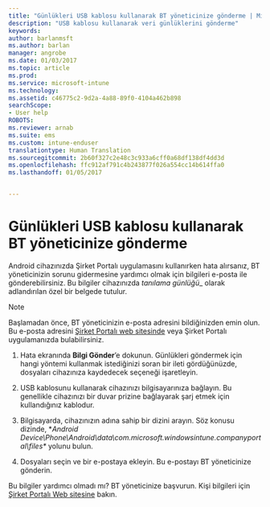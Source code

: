 ```yaml
---
title: "Günlükleri USB kablosu kullanarak BT yöneticinize gönderme | Microsoft Docs"
description: "USB kablosu kullanarak veri günlüklerini gönderme"
keywords: 
author: barlanmsft
ms.author: barlan
manager: angrobe
ms.date: 01/03/2017
ms.topic: article
ms.prod: 
ms.service: microsoft-intune
ms.technology: 
ms.assetid: c46775c2-9d2a-4a88-89f0-4104a462b898
searchScope:
- User help
ROBOTS: 
ms.reviewer: arnab
ms.suite: ems
ms.custom: intune-enduser
translationtype: Human Translation
ms.sourcegitcommit: 2b60f327c2e48c3c933a6cff0a68df138df4dd3d
ms.openlocfilehash: ffc912af791c4b243877f026a554cc14b614ffa0
ms.lasthandoff: 01/05/2017


---
```



# <a name="send-logs-to-your-it-admin-using-a-usb-cable"></a>Günlükleri USB kablosu kullanarak BT yöneticinize gönderme

Android cihazınızda Şirket Portalı uygulamasını kullanırken hata alırsanız, BT yöneticinizin sorunu gidermesine yardımcı olmak için bilgileri e-posta ile gönderebilirsiniz. Bu bilgiler cihazınızda _tanılama günlüğü__ olarak adlandırılan özel bir belgede tutulur.

> [!Note]
> Başlamadan önce, BT yöneticinizin e-posta adresini bildiğinizden emin olun. Bu e-posta adresini [Şirket Portalı web sitesinde](http://portal.manage.microsoft.com) veya Şirket Portalı uygulamanızda bulabilirsiniz.

1.  Hata ekranında **Bilgi Gönder**’e dokunun. Günlükleri göndermek için hangi yöntemi kullanmak istediğinizi soran bir ileti gördüğünüzde, dosyaları cihazınıza kaydedecek seçeneği işaretleyin.

2.  USB kablosunu kullanarak cihazınızı bilgisayarınıza bağlayın. Bu genellikle cihazınızı bir duvar prizine bağlayarak şarj etmek için kullandığınız kablodur.

3.  Bilgisayarda, cihazınızın adına sahip bir dizini arayın. Söz konusu dizinde, **Android Device\Phone\Android\data\com.microsoft.windowsintune.companyportal\files\** yolunu bulun.

4.  Dosyaları seçin ve bir e-postaya ekleyin. Bu e-postayı BT yöneticinize gönderin.

Bu bilgiler yardımcı olmadı mı? BT yöneticinize başvurun. Kişi bilgileri için [Şirket Portalı Web sitesine](http://portal.manage.microsoft.com) bakın.

